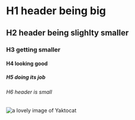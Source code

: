 # H1 header being big
## H2 header being slighlty smaller
###  H3 getting smaller
#### H4 looking good
##### H5 doing its job
###### H6 header is small

![a lovely image of Yaktocat](https://octodex.github.com/images/yaktocat.png)
